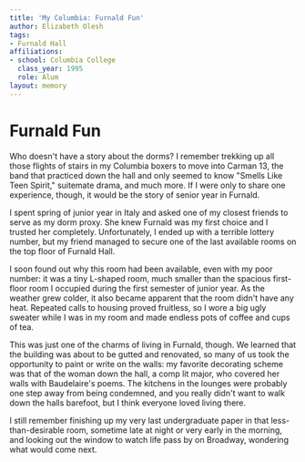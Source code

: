 ```yaml
---
title: 'My Columbia: Furnald Fun'
author: Elizabeth Olesh
tags:
- Furnald Hall
affiliations:
- school: Columbia College
  class_year: 1995
  role: Alum
layout: memory
---
```


# Furnald Fun

Who doesn't have a story about the dorms?  I remember trekking up all those flights of stairs in my Columbia boxers to move into Carman 13, the band that practiced down the hall and only seemed to know "Smells Like Teen Spirit," suitemate drama, and much more.  If I were only to share one experience, though, it would be the story of senior year in Furnald.

I spent spring of junior year in Italy and asked one of my closest friends to serve as my dorm proxy.  She knew Furnald was my first choice and I trusted her completely.  Unfortunately, I ended up with a terrible lottery number, but my friend managed to secure one of the last available rooms on the top floor of Furnald Hall.

I soon found out why this room had been available, even with my poor number: it was a tiny L-shaped room, much smaller than the spacious first-floor room I occupied during the first semester of junior year.  As the weather grew colder, it also became apparent that the room didn't have any heat.  Repeated calls to housing proved fruitless, so I wore a big ugly sweater while I was in my room and made endless pots of coffee and cups of tea.

This was just one of the charms of living in Furnald, though.  We learned that the building was about to be gutted and renovated, so many of us took the opportunity to paint or write on the walls: my favorite decorating scheme was that of the woman down the hall, a comp lit major, who covered her walls with Baudelaire's poems.  The kitchens in the lounges were probably one step away from being condemned, and you really didn't want to walk down the halls barefoot, but I think everyone loved living there.

I still remember finishing up my very last undergraduate paper in that less-than-desirable room, sometime late at night or very early in the morning, and looking out the window to watch life pass by on Broadway, wondering what would come next.
